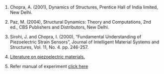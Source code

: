 1. Chopra, A. (2001), Dynamics of Structures, Prentice Hall of India limited, New Delhi.

2. Paz, M. (2004), Structural Dynamics: Theory and Computations, 2nd ed., CBS Publishers and
Distributors, New Delhi.

3. Sirohi, J. and Chopra, I. (2000), “Fundamental Understanding of Piezoelectric Strain Sensors”, Journal
of Intelligent Material Systems and Structures, Vol. 11, No. 4. pp. 246-257.

4. <a href="images/piezo.pdf">Literature on piezoelectric materials.</a>

5. Refer manual of experiment <a href="images/manual_exp3.pdf" target="_blank">click here</a>
